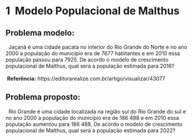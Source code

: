 <h1>1 &nbsp;Modelo Populacional de Malthus </h1>
      
<h2>Problema modelo:</h2>
    &nbsp; Jaçanã é uma cidade pacata no interior do Rio Grande do Norte e no ano 2000 a população do município era de 7677 habitantes e em 2010 essa população passou para 7925. De acordo o modelo de crescimento populacional de Malthus, qual será a população estimada para
2016?
<br><br>
&nbsp;<b>Referência:</b> https://editorarealize.com.br/artigo/visualizar/43077

<h2>Problema proposto:</h2>
    &nbsp; Rio Grande é uma cidade localizada na região sul do Rio Grande do sul e no ano 2000 a população do município era de 186 488 e em 2010 essa população aumentou para 186 488.  De acordo o modelo de crescimento populacional de Malthus, qual será a população estimada para 2022?
